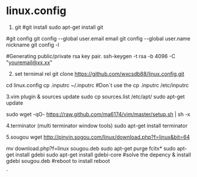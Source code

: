 # linux.config
1. git
#git install
sudo apt-get install git

#git config
git config --global user.email email
git config --global user.name nickname
git config -l

#Generating public/private rsa key pair.
ssh-keygen -t rsa -b 4096 -C "youremail@xx.xx"

2. set ternimal rel
git clone https://github.com/wxcsdb88/linux.config.git

cd linux.config
cp .inputrc ~/.inputrc
#Don`t use the cp .inputrc /etc/inputrc

3.vim plugin & sources update
sudo cp sources.list /etc/apt/
sudo apt-get update

sudo wget -qO- https://raw.github.com/ma6174/vim/master/setup.sh | sh -x

4.terminator (multi terminator window tools)
sudo apt-get install terminator

5.sougou
wget http://pinyin.sogou.com/linux/download.php?f=linux&bit=64

mv download.php?f=linux sougou.deb
sudo apt-get purge fcitx*
sudo apt-get install gdebi
sudo apt-get install gdebi-core
#solve the depency & install 
gdebi sougou.deb
#reboot to install
reboot







`

